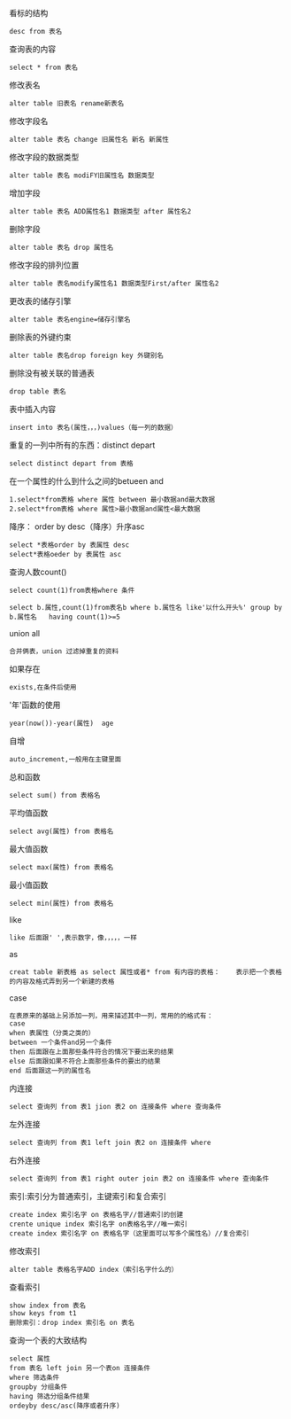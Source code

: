 

看标的结构

```
desc from 表名
```

查询表的内容

```
select * from 表名
```

修改表名

```
alter table 旧表名 rename新表名
```

修改字段名

```
alter table 表名 change 旧属性名 新名 新属性
```

修改字段的数据类型

```
alter table 表名 modiFY旧属性名 数据类型
```

增加字段

```
alter table 表名 ADD属性名1 数据类型 after 属性名2
```

删除字段

```
alter table 表名 drop 属性名
```

修改字段的排列位置

```
alter table 表名modify属性名1 数据类型First/after 属性名2
```

更改表的储存引擎

```
alter table 表名engine=储存引擎名
```

删除表的外键约束

```
alter table 表名drop foreign key 外键别名
```

删除没有被关联的普通表

```
drop table 表名
```

表中插入内容

```
insert into 表名(属性，，，)values（每一列的数据）
```

重复的一列中所有的东西：distinct depart

```
select distinct depart from 表格
```

在一个属性的什么到什么之间的betueen   and

```
1.select*from表格 where 属性 between 最小数据and最大数据
2.select*from表格 where 属性>最小数据and属性<最大数据
```

降序： order by desc（降序）升序asc

```
select *表格order by 表属性 desc
select*表格oeder by 表属性 asc
```

查询人数count()

```
select count(1)from表格where 条件
```

 ```
select b.属性,count(1)from表名b where b.属性名 like'以什么开头%' group by b.属性名   having count(1)>=5
 ```

union all

```
合并俩表，union 过滤掉重复的资料
```

如果存在

```
exists,在条件后使用
```

'年'函数的使用

```
year(now())-year(属性)  age
```

自增

```
auto_increment,一般用在主键里面
```

总和函数

```
select sum() from 表格名
```

平均值函数

```
select avg(属性) from 表格名
```

最大值函数

```
select max(属性) from 表格名
```

最小值函数

```
select min(属性) from 表格名
```

like

```
like 后面跟' ',表示数字，像，，，，，一样
```

as

```
creat table 新表格 as select 属性或者* from 有内容的表格：    表示把一个表格的内容及格式弄到另一个新建的表格
```

case

```
在表原来的基础上另添加一列，用来描述其中一列，常用的的格式有：
case
when 表属性（分类之类的）
between 一个条件and另一个条件
then 后面跟在上面那些条件符合的情况下要出来的结果
else 后面跟如果不符合上面那些条件的要出的结果
end 后面跟这一列的属性名
```

内连接

```
select 查询列 from 表1 jion 表2 on 连接条件 where 查询条件
```

左外连接

```
select 查询列 from 表1 left join 表2 on 连接条件 where
```

右外连接

```
select 查询列 from 表1 right outer join 表2 on 连接条件 where 查询条件
```

索引:索引分为普通索引，主键索引和复合索引

```
create index 索引名字 on 表格名字//普通索引的创建
crente unique index 索引名字 on表格名字//唯一索引
create index 索引名字 on 表格名字（这里面可以写多个属性名）//复合索引
```

修改索引

```
alter table 表格名字ADD index（索引名字什么的）
```

查看索引

```
show index from 表名
show keys from t1
删除索引：drop index 索引名 on 表名
```

查询一个表的大致结构

```
select 属性
from 表名 left join 另一个表on 连接条件
where 筛选条件
groupby 分组条件
having 筛选分组条件结果
ordeyby desc/asc(降序或者升序)
```

